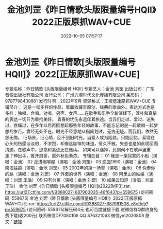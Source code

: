 ﻿---
title: 金池刘罡《昨日情歌头版限量编号HQII》2022正版原抓WAV+CUE
date: 2022-10-05 07:57:17
categories: 新碟专辑、稀有等精品
tags: 华语中文
---
# 金池刘罡《昨日情歌[头版限量编号HQII]》2022[正版原抓WAV+CUE]

专辑名称：昨日情歌 [头版限量编号 HQII]
专辑艺人：金池 刘罡
出版公司：广东音像出版社有限公司
发行公司：广州力潮时代文化传播有限公司
条形码：9787798430981
发行时间：2022年9月
资源格式：正版低速原抓WAV+CUE
专辑简介：
这是一张多样的作品，里面收藏有原创、经典的歌曲外。表达方式也是多样：独唱、合唱、对唱。男声、女声……在歌手和乐手全新演绎下，淳朴和真挚的表达一切只为重拾美好。
青春的忧伤永远伴着旅途。当我们走过、爱过、迷失过、疼痛过，在多年以后再回想起那些年轻的故事，不能忘记的是一起歌唱一起梦想的岁月。曾经无处不在，时光不经意地从指间划过，无痕无迹。而我们，依然无怨无悔。
旧场景，旧心情，回不到旧时光。当爱人成为陌路，只能回忆。萦绕在心头的伤感淡淡的，不浓烈，却像这咖啡的味道，恒久不散。失恋也是如此明丽而清透。在歌声中，思念和追逐还在继续。
如果可以选择，此刻何不在歌声里重逢？伸出手，推开扇窗，窗外秋色渐浓。
专辑曲目：
01 我是一条寂寞的小船（演唱：金池）
02 走进咖啡屋（演唱：金池 刘罡）
03 恋曲1990（演唱：金池）
04 南海姑娘（演唱：金池 刘罡）
05 2002年的第一场雪（演唱：金池）
06 你走你的路（演唱：金池 刘罡）
07 外面的世界（演唱：金池）
08 阿里山的姑娘（演唱：刘罡 王浩）
09 只有分离（演唱：金池 刘罡）
10 如果云知道（演唱：刘罡 王浩）
金池 刘罡《昨日情歌 [头版限量编号 HQII]》2022[MP3].rar:
https://url27.ctfile.com/f/9388027-687963035-46f643?p=559675
(访问密码: 559675)
金池 刘罡《昨日情歌 [头版限量编号 HQII]》2022[正版原抓WAV+CUE].rar: https://url27.ctfile.com/f/9388027-687961538-c8e9eb?p=559675
(访问密码: 559675)解压码4元
也可百度链接下载
进微信群Q群终身免费下载(收200元)
联系微信DF7080108 QQ 876321063
微信ym2020808
原文：[链接](https://blog.sina.com.cn/s/blog_1647c7e7601030zrq.html)